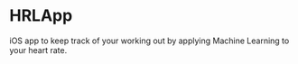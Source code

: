 # HRLApp
iOS app to keep track of your working out by applying Machine Learning to your heart rate.
